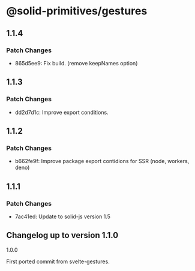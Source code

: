 # @solid-primitives/gestures

## 1.1.4

### Patch Changes

- 865d5ee9: Fix build. (remove keepNames option)

## 1.1.3

### Patch Changes

- dd2d7d1c: Improve export conditions.

## 1.1.2

### Patch Changes

- b662fe9f: Improve package export contidions for SSR (node, workers, deno)

## 1.1.1

### Patch Changes

- 7ac41ed: Update to solid-js version 1.5

## Changelog up to version 1.1.0

1.0.0

First ported commit from svelte-gestures.
